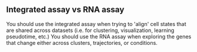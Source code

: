 ## Integrated assay vs RNA assay
You should use the integrated assay when trying to 'align' cell states that are shared across datasets (i.e. for clustering, visualization, learning pseudotime, etc.)
You should use the RNA assay when exploring the genes that change either across clusters, trajectories, or conditions.
